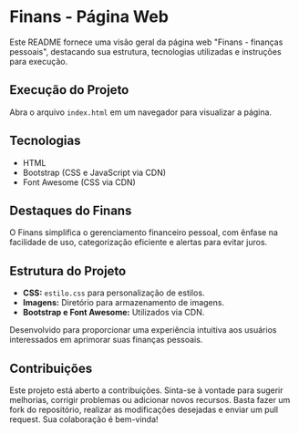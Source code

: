 # Finans - Página Web

Este README fornece uma visão geral da página web "Finans - finanças pessoais", destacando sua estrutura, tecnologias utilizadas e instruções para execução.

## Execução do Projeto

Abra o arquivo `index.html` em um navegador para visualizar a página.

## Tecnologias

- HTML
- Bootstrap (CSS e JavaScript via CDN)
- Font Awesome (CSS via CDN)

## Destaques do Finans

O Finans simplifica o gerenciamento financeiro pessoal, com ênfase na facilidade de uso, categorização eficiente e alertas para evitar juros.

## Estrutura do Projeto

- **CSS:** `estilo.css` para personalização de estilos.
- **Imagens:** Diretório para armazenamento de imagens.
- **Bootstrap e Font Awesome:** Utilizados via CDN.

Desenvolvido para proporcionar uma experiência intuitiva aos usuários interessados em aprimorar suas finanças pessoais.

## Contribuições

Este projeto está aberto a contribuições. Sinta-se à vontade para sugerir melhorias, corrigir problemas ou adicionar novos recursos. Basta fazer um fork do repositório, realizar as modificações desejadas e enviar um pull request. Sua colaboração é bem-vinda!


